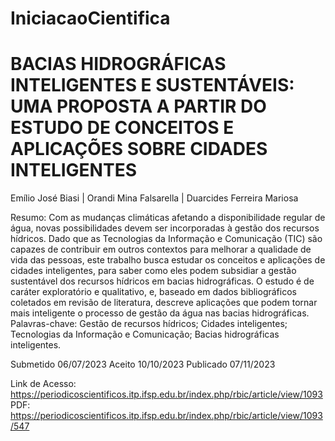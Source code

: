 # IniciacaoCientifica

# BACIAS HIDROGRÁFICAS INTELIGENTES E SUSTENTÁVEIS: UMA PROPOSTA A PARTIR DO ESTUDO DE CONCEITOS E APLICAÇÕES SOBRE CIDADES INTELIGENTES

Emílio José Biasi | Orandi Mina Falsarella | Duarcides Ferreira Mariosa

Resumo: Com as mudanças climáticas afetando a disponibilidade regular de água, novas possibilidades devem 
ser incorporadas à gestão dos recursos hídricos. Dado que as Tecnologias da Informação e Comunicação (TIC) 
são capazes de contribuir em outros contextos para melhorar a qualidade de vida das pessoas, este trabalho busca 
estudar os conceitos e aplicações de cidades inteligentes, para saber como eles podem subsidiar a gestão sustentável 
dos recursos hídricos em bacias hidrográficas. O estudo é de caráter exploratório e qualitativo, e, baseado em dados 
bibliográficos coletados em revisão de literatura, descreve aplicações que podem tornar mais inteligente o processo 
de gestão da água nas bacias hidrográficas. 
Palavras-chave: Gestão de recursos hídricos; Cidades inteligentes; Tecnologias da Informação e Comunicação; 
Bacias hidrográficas inteligentes. 

Submetido 06/07/2023 Aceito 10/10/2023 Publicado 07/11/2023 

Link de Acesso: https://periodicoscientificos.itp.ifsp.edu.br/index.php/rbic/article/view/1093
PDF: https://periodicoscientificos.itp.ifsp.edu.br/index.php/rbic/article/view/1093/547
